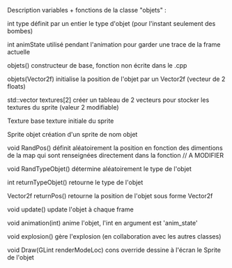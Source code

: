 Description variables + fonctions de la classe "objets" :

int type
  définit par un entier le type d'objet (pour l'instant seulement des bombes)

int animState
  utilisé pendant l'animation pour garder une trace de la frame actuelle

objets()
  constructeur de base, fonction non écrite dans le .cpp

objets(Vector2f)
  initialise la position de l'objet par un Vector2f (vecteur de 2 floats)

std::vector<Texture> textures[2] 
  créer un tableau de 2 vecteurs pour stocker les textures du sprite (valeur 2 modifiable)

Texture base
  texture initiale du sprite

Sprite objet
  création d'un sprite de nom objet

void RandPos()
  définit aléatoirement la position en fonction des dimentions de la map qui sont renseignées directement dans la fonction
    // A MODIFIER

void RandTypeObjet()
  détermine aléatoirement le type de l'objet

  int returnTypeObjet()
    retourne le type de l'objet

  Vector2f returnPos()
    retourne la position de l'objet sous forme Vector2f

  void update()
    update l'objet à chaque frame

  void animation(int)
    anime l'objet, l'int en argument est 'anim_state'

  void explosion()
    gère l'explosion (en collaboration avec les autres classes)

  void Draw(GLint renderModeLoc) cons override
    dessine à l'écran le Sprite de l'objet
